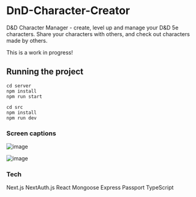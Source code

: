# DnD-Character-Creator
D&amp;D Character Manager - create, level up and manage your D&D 5e characters. 
Share your characters with others, and check out characters made by others.

This is a work in progress!

## Running the project
```git clone https://github.com/Cairhiin/DnD-Character-Creator.git
cd server
npm install
npm run start

cd src
npm install
npm run dev
```

### Screen captions
![image](https://github.com/Cairhiin/DnD-Character-Creator/assets/21054780/016fecaf-7a40-4b29-95fa-46846482e172)

![image](https://github.com/Cairhiin/DnD-Character-Creator/assets/21054780/9a9d464b-f460-4018-a463-d494b8049329)

### Tech
Next.js
NextAuth.js
React
Mongoose
Express
Passport
TypeScript
